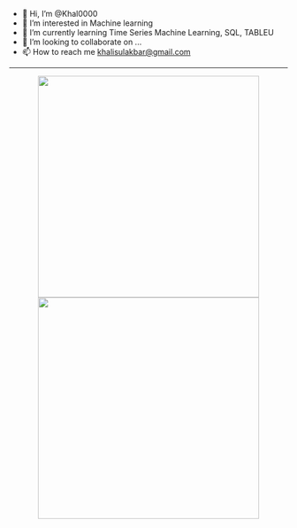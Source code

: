- 👋 Hi, I’m @Khal0000
- 👀 I’m interested in Machine learning
- 🌱 I’m currently learning Time Series Machine Learning, SQL, TABLEU
- 💞️ I’m looking to collaborate on ...
- 📫 How to reach me khalisulakbar@gmail.com

<!---
Khal0000/Khal0000 is a ✨ special ✨ repository because its `README.md` (this file) appears on your GitHub profile.
You can click the Preview link to take a look at your changes.
--->

---
<p align = "center">
  <img src = "https://github-readme-stats.vercel.app/api?username=Khal0000&show_icons=true&theme=bear" width = 400>
  <img src = "https://github-readme-streak-stats.herokuapp.com?user=Khal0000&theme=dark&hide_border=true" width = 400>
</p>
<!---
[![GitHub Streak](https://github-readme-streak-stats.herokuapp.com/?user=Khal0000&theme=dark)](https://git.io/streak-stats)

[![Top Langs](https://github-readme-stats.vercel.app/api/top-langs/?username=Khal0000&layout=compact&theme=vision-friendly-dark)](https://github.com/anuraghazra/github-readme-stats)
--->

---


